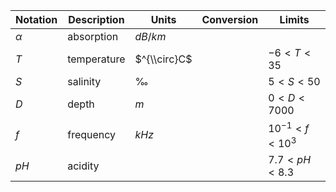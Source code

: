 Notation | Description | Units | Conversion | Limits |
--- | --- | --- | --- | ---
$\alpha$ | absorption | $dB/km$      | |
$T$  | temperature    | $^{\\circ}C$ | | $-6 < T < 35$
$S$  | salinity       | $‰$          | | $5 < S < 50$
$D$  | depth          | $m$          | | $0 < D < 7000$
$f$  | frequency      | $kHz$        | | $10^{-1} <  f < {10^3}$ 
$pH$ | acidity        |              | | $7.7 < pH < 8.3$
